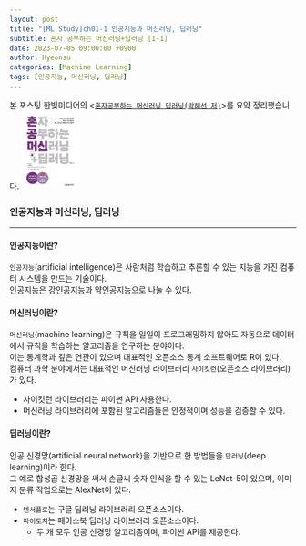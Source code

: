 ```yaml
---
layout: post
title: "[ML Study]ch01-1 인공지능과 머신러닝, 딥러닝"
subtitle: 혼자 공부하는 머신러닝+딥러닝 [1-1]
date: 2023-07-05 09:00:00 +0900
author: Hyeonsu
categories: [Machine Learning]
tags: [인공지능, 머신러닝, 딥러닝]
---
```

본 포스팅 한빛미디어의 <[`혼자공부하는 머신러닝 딥러닝(박해선 저)`](https://product.kyobobook.co.kr/detail/S000001810330)>를 요약 정리했습니다.
<img
  src="/assets/images/post/book_banner.jpg"
  width="20%"
  height="27.2%"
/>

### 인공지능과 머신러닝, 딥러닝
------------------

#### 인공지능이란?
`인공지능`(artificial intelligence)은 사람처럼 학습하고 추론할 수 있는 지능을 가진 컴퓨터 시스템을 만드는 기술이다.
<br>
인공지능은 강인공지능과 약인공지능으로 나눌 수 있다.


#### 머신러닝이란?
`머신러닝`(machine learning)은 규칙을 일일이 프로그래밍하지 않아도 자동으로 데이터에서 규칙을 학습하는 알고리즘을 연구하는 분야이다.
<br>
이는 통계학과 깊은 연관이 있으며 대표적인 오픈소스 통계 소프트웨어로 R이 있다. 
<br>
컴퓨터 과학 분야에서는 대표적인 머신러닝 라이브러리 `사이킷런`(오픈소스 라이브러리)가 있다.
- 사이킷런 라이브러리는 파이썬 API 사용한다.
- 머신러닝 라이브러리에 포함된 알고리즘들은 안정적이며 성능을 검증할 수 있다.


#### 딥러닝이란?
인공 신경망(artificial neural network)을 기반으로 한 방법들을 `딥러닝`(deep learning)이라 한다.
<br>
그 예로 합성곱 신경망을 써서 손글씨 숫자 인식을 할 수 있는 LeNet-5이 있으며, 이미지 분류 작업으로는 AlexNet이 있다.
- `텐서플로`는 구글 딥러닝 라이브러리 오픈소스이다.
- `파이토치`는 페이스북 딥러닝 라이브러리 오픈소스이다.
    - 두 개 모두 인공 신경망 알고리즘이며, 파이썬 API를 제공한다.

